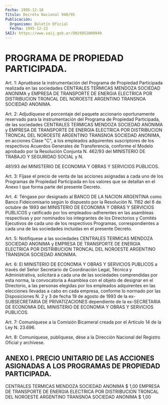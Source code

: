 ```yaml
---
Fecha: 1995-12-18
Título: Decreto Nacional 940/95
Publicación:
  Organismo: Boletín Oficial
  Fecha: 1995-12-22
SAIJ: https://www.saij.gob.ar/DN19952000940
---
```

# PROGRAMA DE PROPIEDAD PARTICIPADA.

<a id="1"></a>
Art. 1: Apruébase la instrumentación del Programa de Propiedad Participada  realizada en las sociedades CENTRALES TERMICAS MENDOZA SOCIEDAD ANONIMA  y  EMPRESA DE TRANSPORTE DE ENERGIA ELECTRICA POR DISTRIBUCION  TRONCAL  DEL  NOROESTE  ARGENTINO  TRANSNOA  SOCIEDAD ANONIMA.

<a id="2"></a>
Art. 2: Adjudíquese el porcentaje del paquete accionario oportunamente reservado  para  la  instrumentación  del Programa de Propiedad Participada, de las sociedades CENTRALES TERMICAS MENDOZA SOCIEDAD  ANONIMA y EMPRESA DE TRANSPORTE DE ENERGIA ELECTRICA  POR DISTRIBUCION  TRONCAL  DEL  NOROESTE  ARGENTINO  TRANSNOA  SOCIEDAD ANONIMA,  en  acciones  Clase  "C",  a  los  empleados  adquirentes suscriptores de los respectivos Acuerdos Generales de Transferencia,  conforme  el  Modelo  aprobado  por  la  Resolución Conjunta N. 462/93 del MINISTERIO DE TRABAJO Y SEGURIDAD SOCIAL y N.

481/93  del  MINISTERIO  DE  ECONOMIA  Y OBRAS Y SERVICIOS PUBLICOS.

<a id="3"></a>
Art. 3: Fíjase el precio de venta de las  acciones asignadas a cada uno de los Programas de Propiedad Participada en los valores que se detallan  en  el  Anexo  I  que  forma parte del  presente  Decreto.

<a id="4"></a>
Art. 4: Téngase por designado al BANCO  DE LA NACION ARGENTINA como Banco Fideicomisario según lo dispuesto por  la Resolución  N. 1162 del  6  de  octubre  de  1993  del MINISTERIO DE ECONOMIA Y OBRAS Y SERVICIOS PUBLICOS y ratificado por los empleados-adherentes en las asambleas  respectivas  y  por nominados  los  integrantes  de  los Directorios y Comités Ejecutivos  de  cada  uno  de los respectivos Programas, correspondientes a cada una de las sociedades  incluidas en el presente Decreto.

<a id="5"></a>
Art.  5: Notifíquese  a  las sociedades CENTRALES TERMICAS MENDOZA SOCIEDAD ANONIMA y EMPRESA  DE  TRANSPORTE DE ENERGIA ELECTRICA POR DISTRIBUCION  TRONCAL  DEL  NOROESTE  ARGENTINO  TRANSNOA  SOCIEDAD ANONIMA.

<a id="6"></a>
Art. 6: El MINISTERIO DE ECONOMIA  Y  OBRAS  Y SERVICIOS PUBLICOS a través  del Señor  Secretario  de  Coordinación Legal, Técnica  y Administrativa, solicitará  a cada una de las sociedades comprendidas  por esta norma, la convocatoria  a  Asamblea  con  el objeto de designar  en  el  Directorio, a las personas elegidas por los empleados adquirentes en las elecciones llevadas a cabo en cada empresa, conforme lo normado por las Disposiciones N. 2 y 3 de fecha 19  de  agosto  de 1993 de la ex-SUBSECRETARIA  DE  PRIVATIZACIONES dependiente de la  ex-SECRETARIA  DE  ECONOMIA  DEL  MINISTERIO  DE ECONOMIA Y OBRAS Y SERVICIOS PUBLICOS.

<a id="7"></a>
Art. 7: Comuníquese a la Comisión Bicameral creada por el Artículo 14 de la Ley N. 23.696.

<a id="8"></a>
Art. 8: Comuníquese, publíquese, dése a la Dirección Nacional del Registro Oficial y archívese.

## ANEXO I. PRECIO UNITARIO DE LAS ACCIONES ASIGNADAS A LOS PROGRAMAS DE PROPIEDAD PARTICIPADA.

<a id="1"></a>
CENTRALES TERMICAS MENDOZA  SOCIEDAD ANONIMA                              $ 1,00 EMPRESA DE TRANSPORTE DE ENERGIA ELECTRICA POR DISTRIBUCION TRONCAL DEL NOROESTE ARGENTINO TRANSNOA SOCIEDAD ANONIMA                     $ 1,00